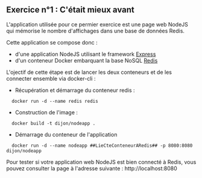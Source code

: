 ## Exercice n°1 : C'était mieux avant

L'application utilisée pour ce permier exercice est une page web NodeJS qui mémorise le nombre d'affichages dans une base de données Redis.

Cette application se compose donc :
- d'une application NodeJS utilisant le framework [Express](http://expressjs.com/)
- d'un conteneur Docker embarquant la base NoSQL [Redis](http://redis.io/)

L'ojectif de cette étape est de lancer les deux conteneurs et de les connecter ensemble via docker-cli :

*  Récupération et démarrage du conteneur redis :
```
  docker run -d --name redis redis
```

* Construction de l'image :
```
  docker build -t dijon/nodeapp .
```

* Démarrage du conteneur de l'application
```
  docker run -d --name nodeapp ##LieCteConteneurARedis## -p 8080:8080 dijon/nodeapp
```

Pour tester si votre application web NodeJS est bien connecté à Redis, vous pouvez consulter la page à l'adresse suivante : http://localhost:8080
